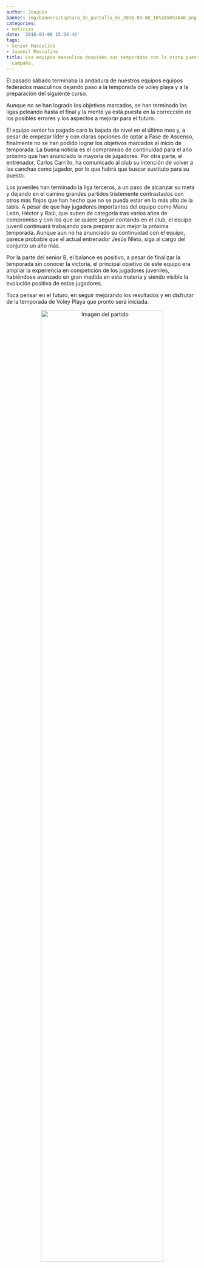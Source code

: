 ```yaml
---
author: Joaquín
banner: img/banners/Captura_de_pantalla_de_2016-03-08_16%3A50%3A40.png
categories:
- noticias
date: '2016-03-08 15:54:46'
tags:
- Senior Masculino
- Juvenil Masculino
title: Los equipos masculino despiden sus temporadas con la vista puesta en la próxima
  campaña.
---
```


El pasado sábado terminaba la andadura de nuestros equipos equipos federados masculinos dejando paso a la temporada de voley playa y a la preparación del siguiente curso.

Aunque no se han logrado los objetivos marcados, se han terminado las ligas peleando hasta el final y la mente ya está puesta en la corrección de los posibles errores y los aspectos a mejorar para el futuro.

El equipo senior ha pagado caro la bajada de nivel en el último mes y, a pesar de empezar líder y con claras opciones de optar a Fase de Ascenso, finalmente no se han podido lograr los objetivos marcados al inicio de temporada. La buena noticia es el compromiso de continuidad para el año próximo que han anunciado la mayoría de jugadores. Por otra parte, el entrenador, Carlos Carrillo, ha comunicado al club su intención de volver a las canchas como jugador, por lo que habrá que buscar sustituto para su puesto.

Los juveniles han terminado la liga terceros, a un paso de alcanzar su meta y dejando en el camino grandes partidos tristemente contrastados con otros más flojos que han hecho que no se pueda estar en lo más alto de la tabla. A pesar de que hay jugadores importantes del equipo como Manu León, Héctor y Raúl, que suben de categoría tras varios años de compromiso y con los que se quiere seguir contando en el club, el equipo juvenil continuará trabajando para preparar aún mejor la próxima temporada. Aunque aún no ha anunciado su continuidad con el equipo, parece probable que el actual entrenador Jesús Nieto, siga al cargo del conjunto un año más.

Por la parte del senior B, el balance es positivo, a pesar de finalizar la temporada sin conocer la victoria, el principal objetivo de este equipo era ampliar la experiencia en competición de los jugadores juveniles, habiéndose avanzado en gran medida en esta materia y siendo visible la evolución positiva de estos jugadores.

Toca pensar en el futuro, en seguir mejorando los resultados y en disfrutar de la temporada de Voley Playa que pronto será iniciada.


<center>
<a target="_new" href="http://www.advmiguelturra.org/img/banners/Captura%20de%20pantalla%20de%202016-03-08%2016%3A50%3A40.png"> 
<img alt="Imagen del partido" width="80%" align="center" src="http://www.advmiguelturra.org/img/banners/Captura%20de%20pantalla%20de%202016-03-08%2016%3A50%3A40.png"/> </a> </center> 

